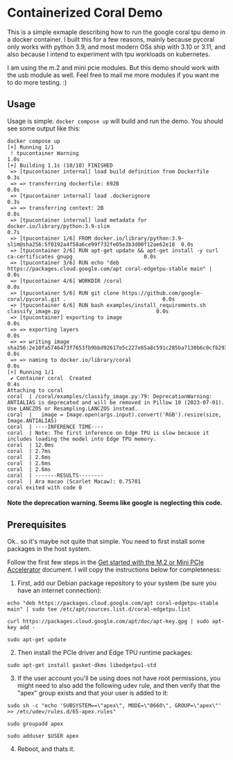 # Containerized Coral Demo
This is a simple exmaple describing how to run the google coral tpu demo in a docker container. I built this for a few reasons, mainly because pycoral only works with python 3.9, and most modern OSs ship with 3.10 or 3.11, and also because I intend to experiment with tpu workloads on kubernetes.

I am using the m.2 and mini pcie modules. But this demo should work with the usb module as well. Feel free to mail me more modules if you want me to do more testing. :)

## Usage

Usage is simple. `docker compose up` will build and run the demo. You should see some output like this:

```
docker compose up
[+] Running 1/1
 ! tpucontainer Warning                                                                                          1.0s 
[+] Building 1.1s (10/10) FINISHED                                                                                    
 => [tpucontainer internal] load build definition from Dockerfile                                                0.3s
 => => transferring dockerfile: 692B                                                                             0.0s
 => [tpucontainer internal] load .dockerignore                                                                   0.3s
 => => transferring context: 2B                                                                                  0.0s
 => [tpucontainer internal] load metadata for docker.io/library/python:3.9-slim                                  0.7s
 => [tpucontainer 1/6] FROM docker.io/library/python:3.9-slim@sha256:5f0192a4f58a6ce99f732fe05e3b3d00f12ae62e18  0.0s
 => [tpucontainer 2/6] RUN apt-get update && apt-get install -y curl ca-certificates gnupg                       0.0s
 => [tpucontainer 3/6] RUN echo "deb https://packages.cloud.google.com/apt coral-edgetpu-stable main" |          0.0s
 => [tpucontainer 4/6] WORKDIR /coral                                                                            0.0s
 => [tpucontainer 5/6] RUN git clone https://github.com/google-coral/pycoral.git .                               0.0s
 => [tpucontainer 6/6] RUN bash examples/install_requirements.sh classify_image.py                               0.0s
 => [tpucontainer] exporting to image                                                                            0.0s
 => => exporting layers                                                                                          0.0s
 => => writing image sha256:2e10fa5746473f7653fb9bbd92617e5c227e85a8c591c285ba7130b6c0cfb293                     0.0s
 => => naming to docker.io/library/coral                                                                         0.0s
[+] Running 1/1
 ✔ Container coral  Created                                                                                      0.4s 
Attaching to coral
coral  | /coral/examples/classify_image.py:79: DeprecationWarning: ANTIALIAS is deprecated and will be removed in Pillow 10 (2023-07-01). Use LANCZOS or Resampling.LANCZOS instead.
coral  |   image = Image.open(args.input).convert('RGB').resize(size, Image.ANTIALIAS)
coral  | ----INFERENCE TIME----
coral  | Note: The first inference on Edge TPU is slow because it includes loading the model into Edge TPU memory.
coral  | 12.0ms
coral  | 2.7ms
coral  | 2.6ms
coral  | 2.6ms
coral  | 2.6ms
coral  | -------RESULTS--------
coral  | Ara macao (Scarlet Macaw): 0.75781
coral exited with code 0
```

#### Note the deprecation warning. Seems like google is neglecting this code.

## Prerequisites
Ok.. so it's maybe not quite that simple. You need to first install some packages in the host system.

Follow the first few steps in the [Get started with the M.2 or Mini PCIe Accelerator](https://coral.ai/docs/m2/get-started/) document. I will copy the instructions below for completeness:

1. First, add our Debian package repository to your system (be sure you have an internet connection):
```
echo "deb https://packages.cloud.google.com/apt coral-edgetpu-stable main" | sudo tee /etc/apt/sources.list.d/coral-edgetpu.list

curl https://packages.cloud.google.com/apt/doc/apt-key.gpg | sudo apt-key add -

sudo apt-get update
```

2. Then install the PCIe driver and Edge TPU runtime packages:
```
sudo apt-get install gasket-dkms libedgetpu1-std
```

3. If the user account you'll be using does not have root permissions, you might need to also add the following udev rule, and then verify that the "apex" group exists and that your user is added to it:
```
sudo sh -c "echo 'SUBSYSTEM==\"apex\", MODE=\"0660\", GROUP=\"apex\"' >> /etc/udev/rules.d/65-apex.rules"

sudo groupadd apex

sudo adduser $USER apex
```

4. Reboot, and thats it.